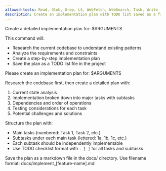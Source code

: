 ```yaml
---
allowed-tools: Read, Glob, Grep, LS, WebFetch, WebSearch, Task, Write
description: Create an implementation plan with TODO list saved as a file
---
```


Create a detailed implementation plan for: $ARGUMENTS

This command will:
- Research the current codebase to understand existing patterns
- Analyze the requirements and constraints
- Create a step-by-step implementation plan
- Save the plan as a TODO list file in the project

Please create an implementation plan for: $ARGUMENTS

Research the codebase first, then create a detailed plan with:
1. Current state analysis
2. Implementation broken down into major tasks with subtasks
3. Dependencies and order of operations
4. Testing considerations for each task
5. Potential challenges and solutions

Structure the plan with:
- Main tasks (numbered: Task 1, Task 2, etc.)
- Subtasks under each main task (lettered: 1a, 1b, 1c, etc.)
- Each subtask should be independently implementable
- Use TODO checklist format with `- [ ]` for all tasks and subtasks

Save the plan as a markdown file in the docs/ directory.
Use filename format: docs/implement_[feature-name].md